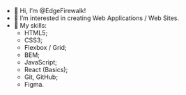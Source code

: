 - 👋 Hi, I’m @EdgeFirewalk!
- 👀 I’m interested in creating Web Applications / Web Sites.
- 🌱 My skills:
    * HTML5;
    * CSS3; <!-- (SCSS) -->
    * Flexbox / Grid;
    * BEM;
    * JavaScript; <!-- (ES6) -->
    * React (Basics); <!-- (Hooks, Router) -->
    <!-- * Vue 3 (Vue Router); -->
    <!-- * Vuex -->
    <!-- * Redux (Toolkit); -->
    <!-- * REST API; -->
    <!-- * Webpack, Babel -->
    <!-- * npm -->
    * Git, GitHub;
    * Figma.
<!-- - 💞️ I’d like to collaborate on ###
- 📫 How to reach me: thedinsorpaswer2@mail.ru -->
